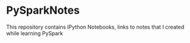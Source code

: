 # PySparkNotes
This repository contains IPython Notebooks, links to notes that I created while learning PySpark
